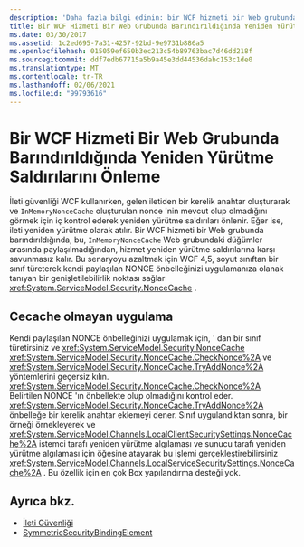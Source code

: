 ```yaml
---
description: 'Daha fazla bilgi edinin: bir WCF hizmeti bir Web grubunda barındırıldığında yeniden yürütme saldırılarını önler'
title: Bir WCF Hizmeti Bir Web Grubunda Barındırıldığında Yeniden Yürütme Saldırılarını Önleme
ms.date: 03/30/2017
ms.assetid: 1c2ed695-7a31-4257-92bd-9e9731b886a5
ms.openlocfilehash: 015059ef650b3ec213c54b89763bac7d46dd218f
ms.sourcegitcommit: ddf7edb67715a5b9a45e3dd44536dabc153c1de0
ms.translationtype: MT
ms.contentlocale: tr-TR
ms.lasthandoff: 02/06/2021
ms.locfileid: "99793616"
---
```

# <a name="preventing-replay-attacks-when-a-wcf-service-is-hosted-in-a-web-farm"></a>Bir WCF Hizmeti Bir Web Grubunda Barındırıldığında Yeniden Yürütme Saldırılarını Önleme

İleti güvenliği WCF kullanırken, gelen iletiden bir kerelik anahtar oluşturarak ve `InMemoryNonceCache` oluşturulan nonce 'nin mevcut olup olmadığını görmek için iç kontrol ederek yeniden yürütme saldırıları önlenir. Eğer ise, ileti yeniden yürütme olarak atılır. Bir WCF hizmeti bir Web grubunda barındırıldığında, bu, `InMemoryNonceCache` Web grubundaki düğümler arasında paylaşılmadığından, hizmet yeniden yürütme saldırılarına karşı savunmasız kalır.  Bu senaryoyu azaltmak için WCF 4,5, soyut sınıftan bir sınıf türeterek kendi paylaşılan NONCE önbelleğinizi uygulamanıza olanak tanıyan bir genişletilebilirlik noktası sağlar <xref:System.ServiceModel.Security.NonceCache> .  
  
## <a name="noncecache-implementation"></a>Cecache olmayan uygulama  

 Kendi paylaşılan NONCE önbelleğinizi uygulamak için, ' dan bir sınıf türetirsiniz ve <xref:System.ServiceModel.Security.NonceCache> <xref:System.ServiceModel.Security.NonceCache.CheckNonce%2A> ve <xref:System.ServiceModel.Security.NonceCache.TryAddNonce%2A> yöntemlerini geçersiz kılın. <xref:System.ServiceModel.Security.NonceCache.CheckNonce%2A> Belirtilen NONCE 'ın önbellekte olup olmadığını kontrol eder. <xref:System.ServiceModel.Security.NonceCache.TryAddNonce%2A> önbelleğe bir kerelik anahtar eklemeyi dener. Sınıf uygulandıktan sonra, bir örneği örnekleyerek ve <xref:System.ServiceModel.Channels.LocalClientSecuritySettings.NonceCache%2A> istemci tarafı yeniden yürütme algılaması ve sunucu tarafı yeniden yürütme algılaması için öğesine atayarak bu işlemi gerçekleştirebilirsiniz <xref:System.ServiceModel.Channels.LocalServiceSecuritySettings.NonceCache%2A> . Bu özellik için en çok Box yapılandırma desteği yok.  
  
## <a name="see-also"></a>Ayrıca bkz.

- [İleti Güvenliği](message-security-in-wcf.md)
- [SymmetricSecurityBindingElement](../diagnostics/wmi/symmetricsecuritybindingelement.md)
